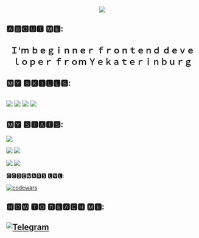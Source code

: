 <h1 align="center"><a href="https://online-letters.ru/" target="_blank"><img src="https://x-lines.ru/letters/i/cyrillictechno/4636/e68a28/44/0/4nx7dygozdemfwfi4gbnaegozuemmwf74g81bwfz4n9pbcstoxearegouuembwf44gy7bqgozoopbf6osdemuwcg4n47bco.png" border="0" /></a>

</h1>

<h2>🅰🅱🅾🆄🆃 🅼🅴:<h2>
  <p align="center">Ｉ'ｍ ｂｅｇｉｎｎｅｒ ｆｒｏｎｔｅｎｄ ｄｅｖｅｌｏｐｅｒ ｆｒｏｍ Ｙｅｋａｔｅｒｉｎｂｕｒｇ</p>
  <p align="center"></p>

<h2>🅼🆈 🆂🅺🅸🅻🅻🆂:<h2>
<img src="https://img.shields.io/badge/html5-%23E34F26.svg?style=for-the-badge&logo=html5&logoColor=white"> 
<img src="https://img.shields.io/badge/css3-%231572B6.svg?style=for-the-badge&logo=css3&logoColor=white">
<img src="https://img.shields.io/badge/javascript-%23323330.svg?style=for-the-badge&logo=javascript&logoColor=%23F7DF1E">
<img src="https://img.shields.io/badge/react-%2320232a.svg?style=for-the-badge&logo=react&logoColor=%2361DAFB">

<h2>🅼🆈 🆂🆃🅰🆃🆂:</h2>

![](https://github-profile-summary-cards.vercel.app/api/cards/profile-details?username=maksimzaycevekt&theme=codeSTACKr)

![](https://github-profile-summary-cards.vercel.app/api/cards/most-commit-language?username=maksimzaycevekt&theme=codeSTACKr) ![](https://github-profile-summary-cards.vercel.app/api/cards/repos-per-language?username=maksimzaycevekt&theme=codeSTACKr)

![](https://github-profile-summary-cards.vercel.app/api/cards/stats?username=maksimzaycevekt&theme=codeSTACKr) ![](http://github-profile-summary-cards.vercel.app/api/cards/productive-time?username=maksimzaycevekt&theme=codeSTACKr&utcOffset=8)

🅲🅾🅳🅴🆆🅰🆁🆂 🅻🆅🅻:

[![codewars](https://www.codewars.com/users/mazaitsevekt/badges/large)](https://www.codewars.com/users/mazaitsevekt)

<h2>🅷🅾🆆 🆃🅾 🆁🅴🅰🅲🅷 🅼🅴:<h2>

<a href="https://t.me/zaitsevm1996">![Telegram](https://img.shields.io/badge/Telegram-2CA5E0?style=for-the-badge&logo=telegram&logoColor=white)</a>
